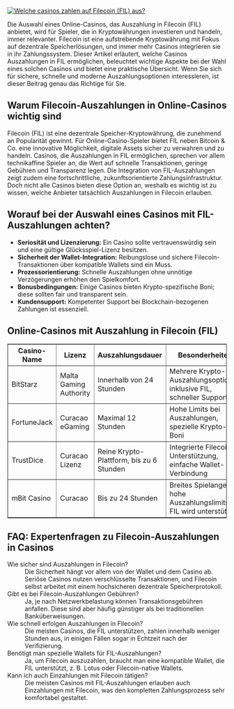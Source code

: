 [![Welche casinos zahlen auf Filecoin (FIL) aus?](https://123-caf.pages.dev/gitsignup.png)](https://vrmoo.ru/Bt82HjjY)

<div>   <p>Die Auswahl eines Online-Casinos, das Auszahlung in Filecoin (FIL) anbietet, wird für Spieler, die in Kryptowährungen investieren und handeln, immer relevanter. Filecoin ist eine aufstrebende Kryptowährung mit Fokus auf dezentrale Speicherlösungen, und immer mehr Casinos integrieren sie in ihr Zahlungssystem. Dieser Artikel erläutert, welche Casinos Auszahlungen in FIL ermöglichen, beleuchtet wichtige Aspekte bei der Wahl eines solchen Casinos und bietet eine praktische Übersicht. Wenn Sie sich für sichere, schnelle und moderne Auszahlungsoptionen interessieren, ist dieser Beitrag genau das Richtige für Sie.</p>  <h2>Warum Filecoin-Auszahlungen in Online-Casinos wichtig sind</h2>   <p>Filecoin (FIL) ist eine dezentrale Speicher-Kryptowährung, die zunehmend an Popularität gewinnt. Für Online-Casino-Spieler bietet FIL neben Bitcoin & Co. eine innovative Möglichkeit, digitale Assets sicher zu verwahren und zu handeln. Casinos, die Auszahlungen in FIL ermöglichen, sprechen vor allem technikaffine Spieler an, die Wert auf schnelle Transaktionen, geringe Gebühren und Transparenz legen. Die Integration von FIL-Auszahlungen zeigt zudem eine fortschrittliche, zukunftsorientierte Zahlungsinfrastruktur. Doch nicht alle Casinos bieten diese Option an, weshalb es wichtig ist zu wissen, welche Anbieter tatsächlich Auszahlungen in Filecoin erlauben.</p>  <h2>Worauf bei der Auswahl eines Casinos mit FIL-Auszahlungen achten?</h2>   <ul>   <li><strong>Seriosität und Lizenzierung:</strong> Ein Casino sollte vertrauenswürdig sein und eine gültige Glücksspiel-Lizenz besitzen.</li>   <li><strong>Sicherheit der Wallet-Integration:</strong> Reibungslose und sichere Filecoin-Transaktionen über kompatible Wallets sind ein Muss.</li>   <li><strong>Prozessorientierung:</strong> Schnelle Auszahlungen ohne unnötige Verzögerungen erhöhen den Spielkomfort.</li>   <li><strong>Bonusbedingungen:</strong> Einige Casinos bieten Krypto-spezifische Boni; diese sollten fair und transparent sein.</li>   <li><strong>Kundensupport:</strong> Kompetenter Support bei Blockchain-bezogenen Zahlungen ist essenziell.</li>   </ul>  <h2>Online-Casinos mit Auszahlung in Filecoin (FIL)</h2>   <table border="1" cellpadding="8" cellspacing="0">   <thead>   <tr>   <th>Casino-Name</th>   <th>Lizenz</th>   <th>Auszahlungsdauer</th>   <th>Besonderheiten</th>   </tr>   </thead>   <tbody>   <tr>   <td>BitStarz</td>   <td>Malta Gaming Authority</td>   <td>Innerhalb von 24 Stunden</td>   <td>Mehrere Krypto-Auszahlungsoptionen inklusive FIL, schneller Support</td>   </tr>   <tr>   <td>FortuneJack</td>   <td>Curacao eGaming</td>   <td>Maximal 12 Stunden</td>   <td>Hohe Limits bei Auszahlungen, spezielle Krypto-Boni</td>   </tr>   <tr>   <td>TrustDice</td>   <td>Curacao Lizenz</td>   <td>Reine Krypto-Plattform, bis zu 6 Stunden</td>   <td>Integrierte Filecoin Unterstützung, einfache Wallet-Verbindung</td>   </tr>   <tr>   <td>mBit Casino</td>   <td>Curacao</td>   <td>Bis zu 24 Stunden</td>   <td>Breites Spielangebot, hohe Auszahlungslimits, FIL wird unterstützt</td>   </tr>   </tbody>   </table>  <h2>FAQ: Expertenfragen zu Filecoin-Auszahlungen in Casinos</h2>   <dl>   <dt>Wie sicher sind Auszahlungen in Filecoin?</dt>   <dd>Die Sicherheit hängt vor allem von der Wallet und dem Casino ab. Seriöse Casinos nutzen verschlüsselte Transaktionen, und Filecoin selbst arbeitet mit einem hochsicheren dezentrale Speicherprotokoll.</dd>    <dt>Gibt es bei Filecoin-Auszahlungen Gebühren?</dt>   <dd>Ja, je nach Netzwerkbelastung können Transaktionsgebühren anfallen. Diese sind aber häufig günstiger als bei traditionellen Banküberweisungen.</dd>    <dt>Wie schnell erfolgen Auszahlungen in Filecoin?</dt>   <dd>Die meisten Casinos, die FIL unterstützen, zahlen innerhalb weniger Stunden aus, in einigen Fällen sogar in Echtzeit nach der Verifizierung.</dd>    <dt>Benötigt man spezielle Wallets für FIL-Auszahlungen?</dt>   <dd>Ja, um Filecoin auszuzahlen, braucht man eine kompatible Wallet, die FIL unterstützt, z. B. Lotus oder Filecoin-native Wallets.</dd>    <dt>Kann ich auch Einzahlungen mit Filecoin tätigen?</dt>   <dd>Die meisten Casinos mit FIL-Auszahlungen erlauben auch Einzahlungen mit Filecoin, was den kompletten Zahlungsprozess sehr komfortabel gestaltet.</dd>   </dl>   </div>